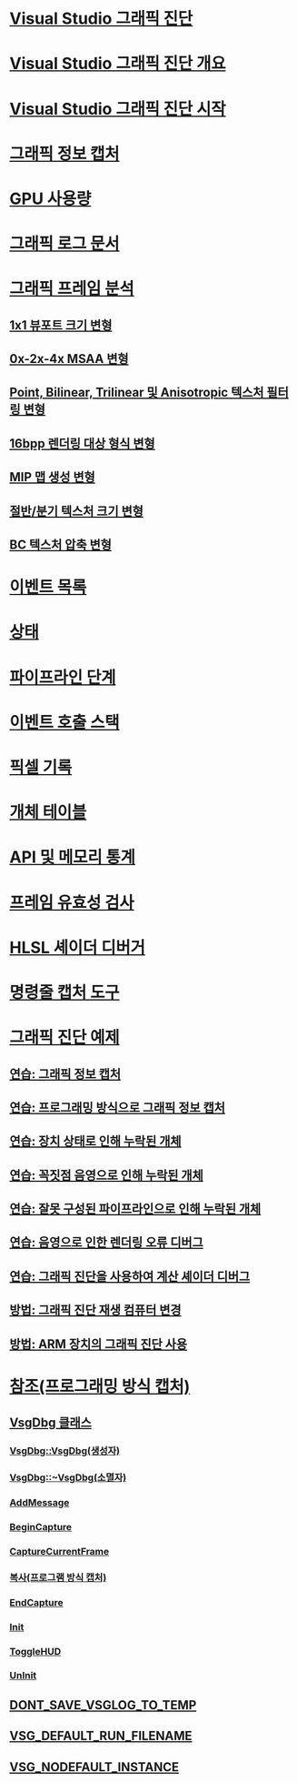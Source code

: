 # [Visual Studio 그래픽 진단](visual-studio-graphics-diagnostics.md)
# [Visual Studio 그래픽 진단 개요](overview-of-visual-studio-graphics-diagnostics.md)
# [Visual Studio 그래픽 진단 시작](getting-started-with-visual-studio-graphics-diagnostics.md)
# [그래픽 정보 캡처](capturing-graphics-information.md)
# [GPU 사용량](gpu-usage.md)
# [그래픽 로그 문서](graphics-log-document.md)
# [그래픽 프레임 분석](graphics-frame-analysis.md)
## [1x1 뷰포트 크기 변형](1x1-viewport-size-variant.md)
## [0x-2x-4x MSAA 변형](0x-2x-4x-msaa-variants.md)
## [Point, Bilinear, Trilinear 및 Anisotropic 텍스처 필터링 변형](point-bilinear-trilinear-and-anisotropic-texture-filtering-variants.md)
## [16bpp 렌더링 대상 형식 변형](16bpp-render-target-format-variant.md)
## [MIP 맵 생성 변형](mip-map-generation-variant.md)
## [절반/분기 텍스처 크기 변형](half-quarter-texture-dimensions-variant.md)
## [BC 텍스처 압축 변형](bc-texture-compression-variant.md)
# [이벤트 목록](graphics-event-list.md)
# [상태](graphics-state.md)
# [파이프라인 단계](graphics-pipeline-stages.md)
# [이벤트 호출 스택](graphics-event-call-stack.md)
# [픽셀 기록](graphics-pixel-history.md)
# [개체 테이블](graphics-object-table.md)
# [API 및 메모리 통계](graphics-api-and-memory-statistics.md)
# [프레임 유효성 검사](graphics-frame-validation.md)
# [HLSL 셰이더 디버거](hlsl-shader-debugger.md)
# [명령줄 캡처 도구](command-line-capture-tool.md)
# [그래픽 진단 예제](graphics-diagnostics-examples.md)
## [연습: 그래픽 정보 캡처](walkthrough-capturing-graphics-information.md)
## [연습: 프로그래밍 방식으로 그래픽 정보 캡처](walkthrough-capturing-graphics-information-programmatically.md)
## [연습: 장치 상태로 인해 누락된 개체](walkthrough-missing-objects-due-to-device-state.md)
## [연습: 꼭짓점 음영으로 인해 누락된 개체](walkthrough-missing-objects-due-to-vertex-shading.md)
## [연습: 잘못 구성된 파이프라인으로 인해 누락된 개체](walkthrough-missing-objects-due-to-misconfigured-pipeline.md)
## [연습: 음영으로 인한 렌더링 오류 디버그](walkthrough-debugging-rendering-errors-due-to-shading.md)
## [연습: 그래픽 진단을 사용하여 계산 셰이더 디버그](walkthrough-using-graphics-diagnostics-to-debug-a-compute-shader.md)
## [방법: 그래픽 진단 재생 컴퓨터 변경](how-to-change-the-graphics-diagnostics-playback-machine.md)
## [방법: ARM 장치의 그래픽 진단 사용](how-to-use-graphics-diagnostics-with-an-arm-device.md)
# [참조(프로그래밍 방식 캡처)](reference-programmatic-capture.md)
## [VsgDbg 클래스](vsgdbg-class.md)
### [VsgDbg::VsgDbg(생성자)](vsgdbg-vsgdbg-constructor.md)
### [VsgDbg::~VsgDbg(소멸자)](vsgdbg-tilde-vsgdbg-destructor.md)
### [AddMessage](addmessage.md)
### [BeginCapture](begincapture.md)
### [CaptureCurrentFrame](capturecurrentframe.md)
### [복사(프로그램 방식 캡처)](copy-programmatic-capture.md)
### [EndCapture](endcapture.md)
### [Init](init.md)
### [ToggleHUD](togglehud.md)
### [UnInit](uninit.md)
## [DONT_SAVE_VSGLOG_TO_TEMP](dont-save-vsglog-to-temp.md)
## [VSG_DEFAULT_RUN_FILENAME](vsg-default-run-filename.md)
## [VSG_NODEFAULT_INSTANCE](vsg-nodefault-instance.md)

